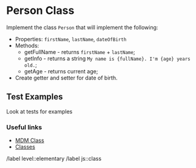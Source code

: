 # Person Class

Implement the class `Person` that will implement the following:

- Properties: `firstName`, `lastName`, `dateOfBirth`
- Methods:
  - getFullName - returns `firstName` + `lastName`;
  - getInfo - returns a string `My name is {fullName}. I'm {age} years old.`;
  - getAge - returns current age;
- Create getter and setter for date of birth.

## Test Examples

Look at tests for examples

### Useful links

- [MDM Class](https://developer.mozilla.org/en-US/docs/Web/JavaScript/Guide/Using_Classes)
- [Classes](https://javascript.info/classes)

/label level::elementary
/label js::class
